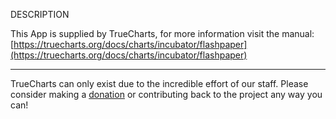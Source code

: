 DESCRIPTION


This App is supplied by TrueCharts, for more information visit the manual: [https://truecharts.org/docs/charts/incubator/flashpaper](https://truecharts.org/docs/charts/incubator/flashpaper)

---

TrueCharts can only exist due to the incredible effort of our staff.
Please consider making a [donation](https://truecharts.org/docs/about/sponsor) or contributing back to the project any way you can!
